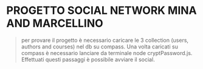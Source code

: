 # PROGETTO SOCIAL NETWORK MINA AND MARCELLINO
> per provare il progetto è necessario caricare le 3 collection (users, authors and courses) nel db su compass.
> Una volta caricati su compass è necessario lanciare da terminale node cryptPassword.js.
> Effettuati questi passaggi è possibile avviare il social.
